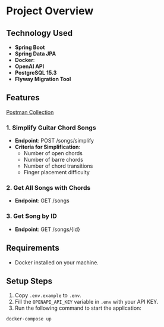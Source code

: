 # Project Overview

## Technology Used

- **Spring Boot**
- **Spring Data JPA**
- **Docker**: 
- **OpenAI API**
- **PostgreSQL 15.3**
- **Flyway Migration Tool**

## Features

[Postman Collection](https://drive.google.com/file/d/1Pjak-EQoAXAZyuedQIb3302Bf6IHlNXz/view?usp=sharing)

### 1. Simplify Guitar Chord Songs
- **Endpoint**: POST /songs/simplify
- **Criteria for Simplification**:
    - Number of open chords
    - Number of barre chords
    - Number of chord transitions
    - Finger placement difficulty

### 2. Get All Songs with Chords
- **Endpoint**: GET /songs

### 3. Get Song by ID
- **Endpoint**: GET /songs/{id}

## Requirements

- Docker installed on your machine.

## Setup Steps

1. Copy `.env.example` to `.env`.
2. Fill the `OPENAPI_API_KEY` variable in `.env` with your API KEY.
3. Run the following command to start the application:

```bash
docker-compose up
